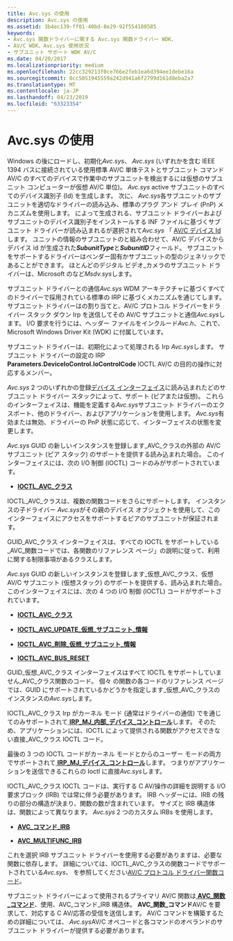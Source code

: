 ```yaml
---
title: Avc.sys の使用
description: Avc.sys の使用
ms.assetid: 3b4ec139-ff01-40bd-8e29-92f554180585
keywords:
- Avc.sys 関数ドライバーに関する Avc.sys 関数ドライバー WDK、
- AV/C WDK、Avc.sys 使用状況
- サブユニット サポート WDK AV/C
ms.date: 04/20/2017
ms.localizationpriority: medium
ms.openlocfilehash: 22cc329213f0ce766e2feb1ea6d394ee1debe16a
ms.sourcegitcommit: 0cc5051945559a242d941a6f2799d161d8eba2a7
ms.translationtype: MT
ms.contentlocale: ja-JP
ms.lasthandoff: 04/23/2019
ms.locfileid: "63323354"
---
```

# <a name="using-avcsys"></a>Avc.sys の使用





Windows の後にロードし、初期化*Avc.sys*、 *Avc.sys* (いずれかを含む IEEE 1394 バスに接続されている使用標準 AV/C 単体テストとサブユニット コマンド AV/C のすべてのデバイスで作業中のサブユニットを検出するには仮想のサブユニット コンピューターが仮想 AV/C 単位)。 *Avc.sys* active サブユニットのすべてのデバイス識別子 (Id) を生成します。 次に、 *Avc.sys*各サブユニットのサブユニットを適切なドライバーの読み込み、標準のプラグ アンド プレイ (PnP) メカニズムを使用します。 によって生成される、サブユニット ドライバーおよびサブユニットのデバイス識別子をインストールする INF ファイルに基づくサブユニット ドライバーが読み込まれるが選択されて*Avc.sys* 「 [AV/C デバイス Id](av-c-device-identifiers.md)します。 ユニットの情報のサブユニットのと組み合わせて、AV/C デバイスからデバイス id が生成された***SubunitType***と***SubunitID***フィールド。 サブユニットをサポートするドライバーはベンダー固有かサブユニットの型のジェネリックであることができます。 ほとんどのデジタル ビデオ_カメラのサブユニット ドライバーは、Microsoft のなど*Msdv.sys*します。

サブユニット ドライバーとの通信*Avc.sys* WDM アーキテクチャに基づくすべてのドライバーで採用されている標準の IRP に基づくメカニズムを通じてします。 サブユニット ドライバーはの割り当てと、AV/C プロトコル ドライバーをドライバー スタック ダウン Irp を送信してその AV/C サブユニットと通信*Avc.sys*します。 I/O 要求を行うには、ヘッダー ファイルをインクルード*Avc.h*、これで、Microsoft Windows Driver Kit (WDK) に付属しています。

サブユニット ドライバーは、初期化によって処理される Irp *Avc.sys*します。 サブユニット ドライバーの設定の IRP **Parameters.DeviceIoControl.IoControlCode** IOCTL AV/C の目的の操作に対応するメンバー。

*Avc.sys* 2 つのいずれかの登録[デバイス インターフェイス](https://msdn.microsoft.com/library/windows/hardware/ff543137)に読み込まれたどのサブユニット ドライバー スタックによって、サポート (ピアまたは仮想)。 これらのインターフェイスは、機能を定義する*Avc.sys*サブユニット ドライバーのエクスポート、他のドライバー、およびアプリケーションを使用します。 *Avc.sys*有効または無効、ドライバーの PnP 状態に応じて、インターフェイスの状態を変更します。

*Avc.sys* GUID の新しいインスタンスを登録します\_AVC\_クラスの外部の AV/C サブユニット (ピア スタック) のサポートを提供する読み込まれた場合。 このインターフェイスには、次の I/O 制御 (IOCTL) コードのみがサポートされています。

-   [**IOCTL\_AVC\_クラス**](https://msdn.microsoft.com/library/windows/hardware/ff560789)

IOCTL\_AVC\_クラスは、複数の関数コードをさらにサポートします。 インスタンスの子ドライバー *Avc.sys*がその親のデバイス オブジェクトを使用して、このインターフェイスにアクセスをサポートするピアのサブユニットが保証されます。

GUID\_AVC\_クラス インターフェイスは、すべての IOCTL をサポートしている\_AVC\_関数コードでは、各関数のリファレンス ページ」の説明に従って、利用に関する制限事項があるクラスします。

*Avc.sys* GUID の新しいインスタンスを登録します\_仮想\_AVC\_クラス、仮想 AV/C サブユニット (仮想スタック) のサポートを提供する、読み込まれた場合。 このインターフェイスには、次の 4 つの I/O 制御 (IOCTL) コードがサポートされています。

-   [**IOCTL\_AVC\_クラス**](https://msdn.microsoft.com/library/windows/hardware/ff560789)

-   [**IOCTL\_AVC\_UPDATE\_仮想\_サブユニット\_情報**](https://msdn.microsoft.com/library/windows/hardware/ff560798)

-   [**IOCTL\_AVC\_削除\_仮想\_サブユニット\_情報**](https://msdn.microsoft.com/library/windows/hardware/ff560793)

-   [**IOCTL\_AVC\_BUS\_RESET**](https://msdn.microsoft.com/library/windows/hardware/ff560783)

GUID\_仮想\_AVC\_クラス インターフェイスはすべて IOCTL をサポートしていません\_AVC\_クラス関数のコード。 個々 の関数の各コードのリファレンス ページでは、GUID にサポートされているかどうかを指定します\_仮想\_AVC\_クラスのインスタンスの*Avc.sys*します。

IOCTL\_AVC\_クラス Irp がカーネル モード (通常はドライバーの通信) でを通じてのみサポートされて[ **IRP\_MJ\_内部\_デバイス\_コントロール**](https://msdn.microsoft.com/library/windows/hardware/ff550766)します。 そのため、アプリケーションには、IOCTL によって提供される関数がアクセスできない直接\_AVC\_クラス IOCTL コード。

最後の 3 つの IOCTL コードがカーネル モードとからのユーザー モードの両方でサポートされて[ **IRP\_MJ\_デバイス\_コントロール**](https://msdn.microsoft.com/library/windows/hardware/ff550744)します。 つまりがアプリケーションを送信できるこれらの Ioctl に直接*Avc.sys*します。

IOCTL\_AVC\_クラス IOCTL コードは、実行する C AV/操作の詳細を説明する I/O 要求ブロック (IRB) では常に伴う必要があります。 IRB ヘッダーには、IRB の残りの部分の構造が決まり、関数の数が含まれています。 サイズと IRB 構造体は、関数によって異なります。 *Avc.sys* 2 つのカスタム IRBs を使用します。

-   [**AVC\_コマンド\_IRB**](https://msdn.microsoft.com/library/windows/hardware/ff554140)

-   [**AVC\_MULTIFUNC\_IRB**](https://msdn.microsoft.com/library/windows/hardware/ff554177)

これを選択 IRB サブユニット ドライバーを使用する必要がありますは、必要な関数に依存します。 詳細については、IOCTL\_AVC\_クラスの関数コードでサポートされている*Avc.sys、* を参照してください[AV/C プロトコル ドライバー関数コード](https://msdn.microsoft.com/library/windows/hardware/ff556389)。

サブユニット ドライバーによって使用されるプライマリ AV/C 関数は[ **AVC\_関数\_コマンド**](https://msdn.microsoft.com/library/windows/hardware/ff554150)、使用、AVC\_コマンド\_IRB 構造体。 **AVC\_関数\_コマンド**AV/C を要求して、対応する C AV/応答の受信を送信します。 AV/C コマンドを構築するための詳細については、 *Avc.sys*AV/C オペコードと各コマンドのオペランドのサブユニット ドライバーが提供する必要があります。

 

 




